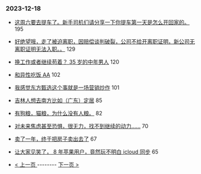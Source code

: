 ### 2023-12-18 
- [这周六要去提车了。新手司机们请分享一下你提车第一天是怎么开回家的。](https://www.v2ex.com/t/1001301) 195
- [好绝望哦，走了被迫离职，因赔偿谈判破裂，公司不给开离职证明，新公司无离职证明无法入职。。](https://www.v2ex.com/t/1001366) 129
- [换工作或者继续苟着？ 35 岁的中年男人](https://www.v2ex.com/t/1001230) 120
- [和异性吃饭 AA](https://www.v2ex.com/t/1001187) 102
- [我感觉东方甄选这个事就是一场营销炒作](https://www.v2ex.com/t/1001159) 101
- [吉林人想去南方比如（广东）定居](https://www.v2ex.com/t/1001238) 85
- [有狗粮，猫粮，为什么没有人粮。](https://www.v2ex.com/t/1001346) 82
- [对未来焦虑甚至恐惧，很无力，找不到继续的动力……](https://www.v2ex.com/t/1001210) 70
- [卖了一年，终于把房子卖出去了](https://www.v2ex.com/t/1001171) 67
- [让大家见笑了， 8 年苹果用户，竟然玩不明白 icloud 同步](https://www.v2ex.com/t/1001278) 65 

- [ < 上一页 ](https://github.com/able8/v2ex-hot-record/blob/master/2023-12-17.md) -------- [ 下一页 > ](https://github.com/able8/v2ex-hot-record/blob/master/2023-12-19.md)